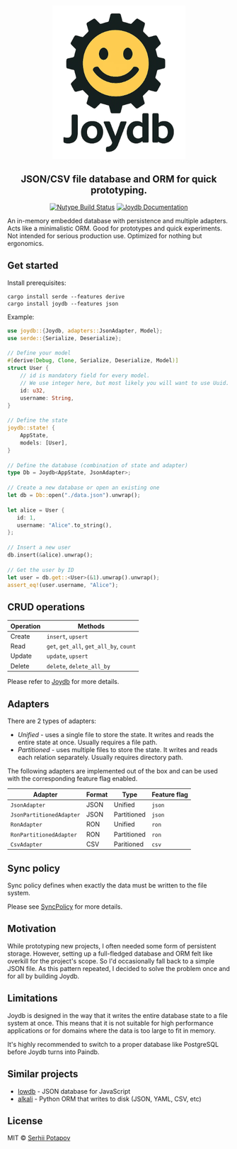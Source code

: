 <p align="center">
<picture>
  <source media="(prefers-color-scheme: light)" srcset="https://raw.githubusercontent.com/greyblake/joydb/master/art/rust_joydb_embedded_json_file_database.webp">
  <source media="(prefers-color-scheme: dark)" srcset="https://raw.githubusercontent.com/greyblake/joydb/master/art/rust_joydb_embedded_json_file_database_inverted.webp">

  <img width="300" alt="Rust Joydb Logo (Rust JSON embedded database)" src="https://raw.githubusercontent.com/greyblake/joydb/master/art/rust_joydb_embedded_json_file_database.webp">
</picture>
</p>
<h2 align="center">JSON/CSV file database and ORM for quick prototyping.</h2>


<p align="center">
<a href="https://github.com/greyblake/joydb/actions/workflows/ci.yml" rel="nofollow"><img src="https://github.com/greyblake/joydb/actions/workflows/ci.yml/badge.svg" alt="Nutype Build Status"></a>
<a href="https://docs.rs/joydb" rel="nofollow"><img src="https://docs.rs/joydb/badge.svg" alt="Joydb Documentation"></a>
<p>

An in-memory embedded database with persistence and multiple adapters.
Acts like a minimalistic ORM.
Good for prototypes and quick experiments.
Not intended for serious production use. Optimized for nothing but ergonomics.

## Get started

Install prerequisites:

```
cargo install serde --features derive
cargo install joydb --features json
```

Example:

```rust
use joydb::{Joydb, adapters::JsonAdapter, Model};
use serde::{Serialize, Deserialize};

// Define your model
#[derive(Debug, Clone, Serialize, Deserialize, Model)]
struct User {
    // id is mandatory field for every model.
    // We use integer here, but most likely you will want to use Uuid.
    id: u32,
    username: String,
}

// Define the state
joydb::state! {
    AppState,
    models: [User],
}

// Define the database (combination of state and adapter)
type Db = Joydb<AppState, JsonAdapter>;

// Create a new database or open an existing one
let db = Db::open("./data.json").unwrap();

let alice = User {
   id: 1,
   username: "Alice".to_string(),
};

// Insert a new user
db.insert(&alice).unwrap();

// Get the user by ID
let user = db.get::<User>(&1).unwrap().unwrap();
assert_eq!(user.username, "Alice");
```
## CRUD operations

| Operation | Methods                                 |
|-----------|-----------------------------------------|
| Create    | `insert`, `upsert`                      |
| Read      | `get`, `get_all`, `get_all_by`, `count` |
| Update    | `update`, `upsert`                      |
| Delete    | `delete`, `delete_all_by`               |

Please refer to [Joydb](https://docs.rs/joydb/latest/joydb/struct.Joydb.html#crud-operations) for more details.

## Adapters

There are 2 types of adapters:

- _Unified_ - uses a single file to store the state. It writes and reads the entire state at once. Usually requires a file path.
- _Partitioned_ - uses multiple files to store the state. It writes and reads each relation separately. Usually requires directory path.

The following adapters are implemented out of the box and can be used with the corresponding
feature flag enabled.

| Adapter                   | Format | Type        | Feature flag |
|---------------------------|--------|-------------|--------------|
| `JsonAdapter`             | JSON   | Unified     | `json`       |
| `JsonPartitionedAdapter`  | JSON   | Partitioned | `json`       |
| `RonAdapter`              | RON    | Unified     | `ron`        |
| `RonPartitionedAdapter`   | RON    | Partitioned | `ron`        |
| `CsvAdapter`              | CSV    | Paritioned  | `csv`        |

## Sync policy

Sync policy defines when exactly the data must be written to the file system.

Please see [SyncPolicy](https://docs.rs/joydb/latest/joydb/enum.SyncPolicy.html) for more details.


## Motivation

While prototyping new projects, I often needed some form of persistent storage.
However, setting up a full-fledged database and ORM felt like overkill for the project's scope.
So I'd occasionally fall back to a simple JSON file.
As this pattern repeated, I decided to solve the problem once and for all by building Joydb.


## Limitations

Joydb is designed in the way that it writes the entire database state to a file
system at once. This means that it is not suitable for high performance applications or for
domains where the data is too large to fit in memory.

It's highly recommended to switch to a proper database like PostgreSQL before Joydb turns into
Paindb.


## Similar projects

- [lowdb](https://github.com/typicode/lowdb) - JSON database for JavaScript
- [alkali](https://github.com/kneufeld/alkali) - Python ORM that writes to disk (JSON, YAML, CSV, etc)


## License

MIT © [Serhii Potapov](https://www.greyblake.com)

